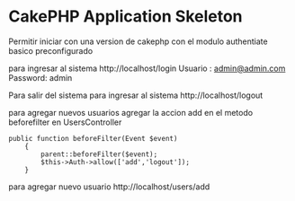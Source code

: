 # CakePHP Application Skeleton

Permitir iniciar con una version de cakephp con el modulo authentiate basico preconfigurado


para ingresar al sistema http://localhost/login
    Usuario : admin@admin.com
    Password: admin

Para salir del sistema para ingresar al sistema http://localhost/logout


para agregar nuevos usuarios agregar la accion add en el metodo beforefilter en UsersController

    public function beforeFilter(Event $event)
        {
            parent::beforeFilter($event);
            $this->Auth->allow(['add','logout']);
        }
        
para agregar nuevo usuario http://localhost/users/add
